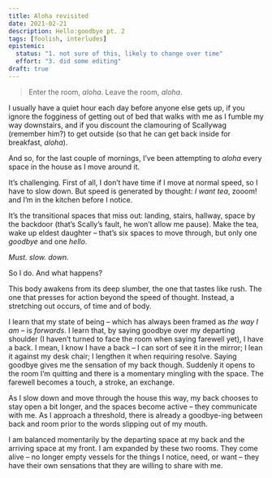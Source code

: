 ```yaml
---
title: Aloha revisited
date: 2021-02-21
description: Hello:goodbye pt. 2
tags: [foolish, interludes]
epistemic:
  status: "1. not sure of this, likely to change over time"
  effort: "3. did some editing"
draft: true
---
```


> Enter the room, _aloha_. Leave the room, _aloha_.

I usually have a quiet hour each day before anyone else gets up, if you ignore the fogginess of getting out of bed that walks with me as I fumble my way downstairs, and if you discount the clamouring of Scallywag (remember him?) to get outside (so that he can get back inside for breakfast, _aloha_).

And so, for the last couple of mornings, I’ve been attempting to _aloha_ every space in the house as I move around it.

It’s challenging. First of all, I don’t have time if I move at normal speed, so I have to slow down. But speed is generated by thought: _I want tea_, zooom! and I’m in the kitchen before I notice.

It’s the transitional spaces that miss out: landing, stairs, hallway, space by the backdoor (that’s Scally’s fault, he won’t allow me pause). Make the tea, wake up eldest daughter – that’s six spaces to move through, but only one _goodbye_ and one _hello_.

_Must. slow. down._

So I do. And what happens?

This body awakens from its deep slumber, the one that tastes like rush. The one that presses for action beyond the speed of thought. Instead, a stretching out occurs, of time and of body.

I learn that my state of being – which has always been framed as _the way I am_ – is _forwards_. I learn that, by saying goodbye over my departing shoulder (I haven’t turned to face the room when saying farewell yet), I have a back. I mean, I know I have a back – I can sort of see it in the mirror; I lean it against my desk chair; I lengthen it when requiring resolve. Saying goodbye gives me the sensation of my back though. Suddenly it opens to the room I’m quitting and there is a momentary mingling with the space. The farewell becomes a touch, a stroke, an exchange.

As I slow down and move through the house this way, my back chooses to stay open a bit longer, and the spaces become active – they communicate with me. As I approach a threshold, there is already a goodbye-ing between back and room prior to the words slipping out of my mouth.

I am balanced momentarily by the departing space at my back and the arriving space at my front. I am expanded by these two rooms. They come alive – no longer empty vessels for the things I notice, need, or want – they have their own sensations that they are willing to share with me.

